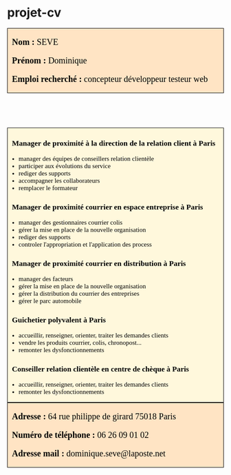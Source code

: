 # projet-cv
<!-- à priori inutile <!DOCTYPE html> -->
<html>
<head>
<meta charset="utf-8">
<!-- à priori inutile <title>Page Title</title> -->
<!-- dommage le format ne prend pas le style 
<style>h3 p {margin-left:10px;}</style> dans le head -->
</head>
<body>

<header style="background-color : #FFE4C4; color: black;
font-family: verdana; font-size: 20px; text-align : left; 
border-style: solid; border-width: 1px;  border-spacing: 1px;">

<p style="margin-left:10px;"><strong>Nom :</strong> SEVE</p>
<p style="margin-left:10px;"><strong>Prénom :</strong> Dominique</p>
<p style="margin-left:10px;"><strong>Emploi recherché :</strong> concepteur développeur testeur web</p>
</header>
<main style="background-color : #FFF8DC; color: black;
font-family: verdana; font-size: 15px; text-align : left;
border-style: solid; border-width: 1px; border-spacing: 1px;">
<p></p>
<h3 style="margin-left:10px;"> Manager de proximité à la direction de la relation client à Paris</h3>
<ul>
<li>manager des équipes de conseillers relation clientèle</li>
<li>participer aux évolutions du service</li>
<li>rediger des supports</li>
<li>accompagner les collaborateurs</li>
<li>remplacer le formateur</li>
</ul>
<h3 style="margin-left:10px;"> Manager de proximité courrier en espace entreprise à Paris</h3>
<ul>
<li>manager des gestionnaires courrier colis</li>
<li>gérer la mise en place de la nouvelle organisation</li>
<li>rediger des supports</li>
<li>controler l'appropriation et l'application des process</li>
</ul>
<h3 style="margin-left:10px;"> Manager de proximité courrier en distribution à Paris</h3>
<ul>
<li>manager des facteurs</li>
<li>gérer la mise en place de la nouvelle organisation</li>
<li>gérer la distribution du courrier des entreprises</li>
<li>gérer le parc automobile</li>
</ul>
<h3 style="margin-left:10px;"> Guichetier polyvalent à Paris</h3>
<ul>
<li>accueillir, renseigner, orienter, traiter les demandes clients</li>
<li>vendre les produits courrier, colis, chronopost...</li>
<li>remonter les dysfonctionnements</li>
</ul>
<h3 style="margin-left:10px;"> Conseiller relation clientèle en centre de chèque à Paris</h3>
<ul>
<li>accueillir, renseigner, orienter, traiter les demandes clients</li>
<li>remonter les dysfonctionnements</li>
</ul>
</main>
<footer style="background-color : #FFE4C4;color: black;
font-family: verdana;font-size: 20px; text-align : left;
border-style: solid; border-width: 1px; border-spacing: 1px;">
<p style="margin-left:10px;"><strong>Adresse :</strong> 64 rue philippe de girard 75018 Paris</p>
<p style="margin-left:10px;"><strong>Numéro de téléphone :</strong> 06 26 09 01 02</p>
<p style="margin-left:10px;"><strong>Adresse mail :</strong> dominique.seve@laposte.net</p>
</footer>

</body>
</html>
